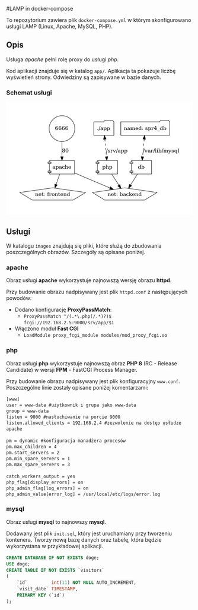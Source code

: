 #LAMP in docker-compose

To repozytorium zawiera plik `docker-compose.yml` w którym skonfigurowano usługi LAMP (Linux, Apache, MySQL, PHP).

## Opis

Usługa *apache* pełni rolę proxy do usługi *php*.

Kod aplikacji znajduje się w katalog `app/`. Aplikacja ta pokazuje liczbę wyświetleń strony. Odwiedziny są zapisywane w bazie danych.

### Schemat usługi

![Schemat](docker-compose.png?raw=true "Title")

## Usługi

W katalogu `images` znajdują się pliki, które służą do zbudowania poszczególnych obrazów. Szczegóły są opisane poniżej.

### apache

Obraz usługi **apache** wykorzystuje najnowszą wersję obrazu **httpd**.

Przy budowanie obrazu nadpisywany jest plik `httpd.conf` z następujących powodów:

* Dodano konfigurację **ProxyPassMatch**:
    * `ProxyPassMatch ^/(.*\.php(/.*)?)$ fcgi://192.168.2.5:9000/srv/app/$1`
* Włączono moduł **Fast CGI**
    * `LoadModule proxy_fcgi_module modules/mod_proxy_fcgi.so`

### php

Obraz usługi **php** wykorzystuje najnowszą obraz **PHP 8** (RC - Release Candidate) w wersji **FPM** - FastCGI Process Manager.

Przy budowanie obrazu nadpisywany jest plik konfiguracyjny `www.conf`. Poszczególne linie zostały opisane poniżej komentarzami:

```apacheconfig
[www]
user = www-data #użytkownik i grupa jako www-data
group = www-data
listen = 9000 #nasłuchiwanie na porcie 9000
listen.allowed_clients = 192.168.2.4 #zezwolenie na dostęp usłudze apache

pm = dynamic #konfiguracja manadżera procesów
pm.max_children = 4
pm.start_servers = 2
pm.min_spare_servers = 1
pm.max_spare_servers = 3

catch_workers_output = yes
php_flag[display_errors] = on
php_admin_flag[log_errors] = on
php_admin_value[error_log] = /usr/local/etc/logs/error.log
```

### mysql

Obraz usługi **mysql** to najnowszy **mysql**.

Dodawany jest plik `init.sql`, który jest uruchamiany przy tworzeniu kontenera. Tworzy nową bazę danych oraz tabelę, która będzie wykorzystana w przykładowej aplikacji.

```sql
CREATE DATABASE IF NOT EXISTS doge;
USE doge;
CREATE TABLE IF NOT EXISTS `visitors`
(
    `id`         int(11) NOT NULL AUTO_INCREMENT,
    `visit_date` TIMESTAMP,
    PRIMARY KEY (`id`)
);
```